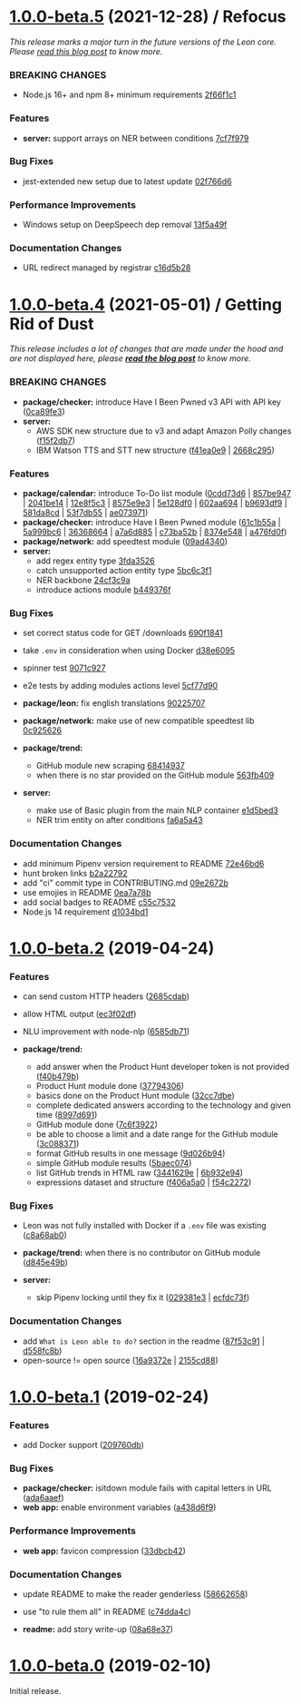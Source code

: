 # [1.0.0-beta.5](https://github.com/leon-ai/leon/compare/v1.0.0-beta.4...v1.0.0-beta.5) (2021-12-28) / Refocus

*This release marks a major turn in the future versions of the Leon core. Please [read this blog post](https://blog.getleon.ai/i-ran-away-from-open-source/) to know more.*

### BREAKING CHANGES
 - Node.js 16+ and npm 8+ minimum requirements [2f66f1c1](https://github.com/leon-ai/leon/commit/2f66f1c17bb2e4a1c18b4251d49de252b8d87344)
### Features
 - **server:** support arrays on NER between conditions [7cf7f979](https://github.com/leon-ai/leon/commit/7cf7f9791254e1950fe9128ce1b3a58079cc2ada)
### Bug Fixes
 - jest-extended new setup due to latest update [02f766d6](https://github.com/leon-ai/leon/commit/02f766d6a8453609ebaec78356aa6e6d4df0967b)
### Performance Improvements
 - Windows setup on DeepSpeech dep removal [13f5a49f](https://github.com/leon-ai/leon/commit/13f5a49f678f8f67a93b67d4f558cddcf237e204)
### Documentation Changes
 - URL redirect managed by registrar [c16d5b28](https://github.com/leon-ai/leon/commit/c16d5b280b758f7e18305e30678adec79f0a0716)  

# [1.0.0-beta.4](https://github.com/leon-ai/leon/compare/1.0.0-beta.2...v1.0.0-beta.4) (2021-05-01) / Getting Rid of Dust

*This release includes a lot of changes that are made under the hood and are not displayed here, please **[read the blog post](https://blog.getleon.ai/getting-rid-of-dust-1-0-0-beta-4/)** to know more.*

### BREAKING CHANGES

 - **package/checker:** introduce Have I Been Pwned v3 API with API key ([0ca89fe3](https://github.com/leon-ai/leon/commit/0ca89fe32d51c80cec5f9446acf14990390a5917))
 - **server:**
   - AWS SDK new structure due to v3 and adapt Amazon Polly changes ([f15f2db7](https://github.com/leon-ai/leon/commit/f15f2db78e5781d05e5e2bcb186645966d17debf))
   - IBM Watson TTS and STT new structure ([f41ea0e9](https://github.com/leon-ai/leon/commit/f41ea0e9a1479bfd6a1cb2e8d1f70aec744c685b) | [2668c295](https://github.com/leon-ai/leon/commit/2668c295880ee753ef7ca26a91dbc7e0901febff))
### Features 
 - **package/calendar:** introduce To-Do list module ([0cdd73d6](https://github.com/leon-ai/leon/commit/0cdd73d6c24a287915f691e3b12edacd75fd383a) | [857be947](https://github.com/leon-ai/leon/commit/857be947792c650ac35847e14fc41064008cef24) | [2041be14](https://github.com/leon-ai/leon/commit/2041be14dbc01640a61de96d1982cc20cd05a8b3) | [12e8f5c3](https://github.com/leon-ai/leon/commit/12e8f5c3bfb436aa212557cd99d9926aa431ab4f) | [8575e9e3](https://github.com/leon-ai/leon/commit/8575e9e3ef01499d9f7be6d313a85d48549e9107) | [5e128df0](https://github.com/leon-ai/leon/commit/5e128df023977525de3e66ce2826aace87569308) | [602aa694](https://github.com/leon-ai/leon/commit/602aa694ac49333f48c119cf2ca2aa7f54b8ae44) | [b9693df9](https://github.com/leon-ai/leon/commit/b9693df90cbc01067e18e64db4d377e41b3fd1d4) | [581da8cd](https://github.com/leon-ai/leon/commit/581da8cd9806323aabb0e85778d645df3c0948b9) | [53f7db55](https://github.com/leon-ai/leon/commit/53f7db55c6e916751f1d59c239628d5ea8914009) | [ae073971](https://github.com/leon-ai/leon/commit/ae0739717b6a17373d8f9bc69571c67c1c571b4a))
 - **package/checker:** introduce Have I Been Pwned module ([61c1b55a](https://github.com/leon-ai/leon/commit/61c1b55af5691c03f6a6dae0cf3f236a374f1fe7) | [5a999bc6](https://github.com/leon-ai/leon/commit/5a999bc63aa0c667c4e3092daac6a05a6c4b4499) | [36368664](https://github.com/leon-ai/leon/commit/36368664fce8bcf0c17c4c83818aeb418f1e2f23) | [a7a6d885](https://github.com/leon-ai/leon/commit/a7a6d885a83455163eeca74a355177d65db156b8) | [c73ba52b](https://github.com/leon-ai/leon/commit/c73ba52ba8575a64b3329e59a50050d15281d0ec) | [8374e548](https://github.com/leon-ai/leon/commit/8374e5481022de9b134f49180a8dfe28db136261) | [a476fd0f](https://github.com/leon-ai/leon/commit/a476fd0f38f18bf8035db213be2c55f83871038d))
 - **package/network:** add speedtest module ([09ad4340](https://github.com/leon-ai/leon/commit/09ad43406d3df8ca65f385a91c159def51f91811))
 - **server:**
   - add regex entity type [3fda3526](https://github.com/leon-ai/leon/commit/3fda3526c7425bdea4b669474fa77efd61c06a8e) 
   - catch unsupported action entity type [5bc6c3f1](https://github.com/leon-ai/leon/commit/5bc6c3f116d6b9ece2cc3bebdbdb08f019ee90b9) 
   - NER backbone [24cf3c9a](https://github.com/leon-ai/leon/commit/24cf3c9a4facd05a4c626ff9d2e7c83a5ae15298) 
   - introduce actions module [b449376f](https://github.com/leon-ai/leon/commit/b449376f61dc995e2e264c6a14ba123926f5cc58) 
### Bug Fixes
 - set correct status code for GET /downloads [690f1841](https://github.com/leon-ai/leon/commit/690f1841d681a1e48e1837e3e166228d6c2ddaf6) 
 - take `.env` in consideration when using Docker [d38e6095](https://github.com/leon-ai/leon/commit/d38e6095f9b71467b8486430fba4bb7007ec4c5a) 
 - spinner test [9071c927](https://github.com/leon-ai/leon/commit/9071c92790be674687590e4a896bbf44bc26fb43) 
 - e2e tests by adding modules actions level [5cf77d90](https://github.com/leon-ai/leon/commit/5cf77d9011a80b326f229b2309a6910ac0f1cfa2) 
  
 - **package/leon:** fix english translations [90225707](https://github.com/leon-ai/leon/commit/90225707f94154021cadeb9c61bdc48c3de5aa29)
 - **package/network:** make use of new compatible speedtest lib [0c925626](https://github.com/leon-ai/leon/commit/0c925626df65858fa039972b3f3d5f38fde93eb6) 
 - **package/trend:**
   - GitHub module new scraping [68414937](https://github.com/leon-ai/leon/commit/6841493740ca859000c1fd8d692b73fc79fcf500) 
   - when there is no star provided on the GitHub module [563fb409](https://github.com/leon-ai/leon/commit/563fb40955e2deb5c6d0bd064fc9cc8766a6fcaf) 
 - **server:**
   - make use of Basic plugin from the main NLP container [e1d5bed3](https://github.com/leon-ai/leon/commit/e1d5bed3e688db566a0cb803dda5c2d57c599d8c) 
   - NER trim entity on after conditions [fa6a5a43](https://github.com/leon-ai/leon/commit/fa6a5a43a60b493aa403a44957082382494c129b) 
### Documentation Changes
 - add minimum Pipenv version requirement to README [72e46bd6](https://github.com/leon-ai/leon/commit/72e46bd6c175a4a149fb6b14522823b224d7c152) 
 - hunt broken links [b2a22792](https://github.com/leon-ai/leon/commit/b2a2279243e7566b57fb7f696024bdf08294e853) 
 - add "ci" commit type in CONTRIBUTING.md [09e2672b](https://github.com/leon-ai/leon/commit/09e2672b0b399f5ce9dd7cd446d04f4d6fd7c13a) 
 - use emojies in README [0ea7a78b](https://github.com/leon-ai/leon/commit/0ea7a78b7c94dc44c992913ae1c90fb1cf8a7692) 
 - add social badges to README [c55c7532](https://github.com/leon-ai/leon/commit/c55c7532b25bf420c4819be71b0f9c21ccc58711) 
 - Node.js 14 requirement [d1034bd1](https://github.com/leon-ai/leon/commit/d1034bd135fd5a6314a1571d4088fd85a8e6a1da)

# [1.0.0-beta.2](https://github.com/leon-ai/leon/compare/1.0.0-beta.1...1.0.0-beta.2) (2019-04-24)
### Features
 - can send custom HTTP headers
  ([2685cdab](https://github.com/leon-ai/leon/commit/2685cdab07cc1a9ea418eab812e5163d2dd0da90))
 - allow HTML output
  ([ec3f02df](https://github.com/leon-ai/leon/commit/ec3f02dfaf2f4b7623ce350350ebee28cf18740e))
 - NLU improvement with node-nlp
  ([6585db71](https://github.com/leon-ai/leon/commit/6585db718ccae1d750a35783075cf61cc8fe84f1))

 - **package/trend:**
   - add answer when the Product Hunt developer token is not provided
  ([f40b479b](https://github.com/leon-ai/leon/commit/f40b479b295247c5a8a0e6ed81afe56fadfd2730))
   - Product Hunt module done
  ([37794306](https://github.com/leon-ai/leon/commit/3779430621bef970be0e8d048eb0b4bf160ae8a4))
   - basics done on the Product Hunt module
  ([32cc7dbe](https://github.com/leon-ai/leon/commit/32cc7dbe36592fb9618d9c10da5f05a4be7e41b6))
   - complete dedicated answers according to the technology and given time
  ([8997d691](https://github.com/leon-ai/leon/commit/8997d6917445f837c9647a5a9b4d6998d2df4952))
   - GitHub module done
  ([7c6f3922](https://github.com/leon-ai/leon/commit/7c6f3922f299193ee0fb54d0fc97f8b436fc706b))
   - be able to choose a limit and a date range for the GitHub module
  ([3c088371](https://github.com/leon-ai/leon/commit/3c0883716e1c10371c399843a578095a1e16781d))
   - format GitHub results in one message
  ([9d026b94](https://github.com/leon-ai/leon/commit/9d026b94efa8871d421ae2b593b96622a98537ac))
   - simple GitHub module results
  ([5baec074](https://github.com/leon-ai/leon/commit/5baec07455f453d4ad003f1da360b2663b7e15e0))
   - list GitHub trends in HTML raw
  ([3441629e](https://github.com/leon-ai/leon/commit/3441629e3cde933b322cb114d9f1bc3ef0eb3944) | [6b932e94](https://github.com/leon-ai/leon/commit/6b932e947fc365ea6435fda798b7cca32708b443))
   - expressions dataset and structure
  ([f406a5a0](https://github.com/leon-ai/leon/commit/f406a5a09894e12c56a1e76dda609adada00b0d7) | [f54c2272](https://github.com/leon-ai/leon/commit/f54c2272b4b4dc5c56b512b0ccc1519d77ef15a3))
### Bug Fixes
 - Leon was not fully installed with Docker if a `.env` file was existing
  ([c8a68ab0](https://github.com/leon-ai/leon/commit/c8a68ab02eec9ddaf803b6e36cd7e91a4989cdea))

 - **package/trend:**
  when there is no contributor on GitHub module
  ([d845e49b](https://github.com/leon-ai/leon/commit/d845e49b0f18caeb306e2d399c50a03883b2f55d))
 - **server:**
   - skip Pipenv locking until they fix it
  ([029381e3](https://github.com/leon-ai/leon/commit/029381e3256933f37f5c2950c4eb1f0192f55ec6) | [ecfdc73f](https://github.com/leon-ai/leon/commit/ecfdc73f8290dd9e1910df9519095516a1227763))
### Documentation Changes
 - add `What is Leon able to do?` section in the readme
  ([87f53c91](https://github.com/leon-ai/leon/commit/87f53c91368141966959f3ad7299bb7b643828a5) | [d558fc8b](https://github.com/leon-ai/leon/commit/d558fc8b7c6494babf5dec799802227f77c33d8a))
 - open-source != open source
  ([16a9372e](https://github.com/leon-ai/leon/commit/16a9372e05d4d31a7a39a65a52d4708b72499d4c) | [2155cd88](https://github.com/leon-ai/leon/commit/2155cd88decbbd671bd58840291d9330ce06ebba))



# [1.0.0-beta.1](https://github.com/leon-ai/leon/compare/1.0.0-beta.0...1.0.0-beta.1) (2019-02-24)
### Features
 - add Docker support
  ([209760db](https://github.com/leon-ai/leon/commit/209760dba747001300692fb6a6af97543de584d6))

### Bug Fixes
 - **package/checker:**
  isitdown module fails with capital letters in URL
  ([ada6aaef](https://github.com/leon-ai/leon/commit/ada6aaef4bada47e87d28f9f6eaa05b9e23f58d2))
 - **web app:**
  enable environment variables
  ([a438d6f9](https://github.com/leon-ai/leon/commit/a438d6f942812f74e3dda75a9875609f8bea21cd))
### Performance Improvements

 - **web app:**
  favicon compression
  ([33dbcb42](https://github.com/leon-ai/leon/commit/33dbcb425eaafba90176ff64e5f689eb36bc6ce1))
### Documentation Changes
 - update README to make the reader genderless
  ([58662658](https://github.com/leon-ai/leon/commit/586626586b7a2f84cb2cd84028111976bc5172f0))
 - use "to rule them all" in README
  ([c74dda4c](https://github.com/leon-ai/leon/commit/c74dda4cb9acc78de143ae01fdc6b4ef0a5ec3ef))

 - **readme:**
  add story write-up
  ([08a68e37](https://github.com/leon-ai/leon/commit/08a68e376b6a9367425947380564120943376500))


# [1.0.0-beta.0](https://github.com/leon-ai/leon/compare/https://github.com/leon-ai/leon.git...1.0.0-beta.0) (2019-02-10)

Initial release.
